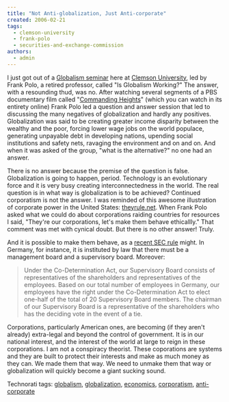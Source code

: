 ```yaml
---
title: "Not Anti-globalization, Just Anti-corporate"
created: 2006-02-21
tags: 
  - clemson-university
  - frank-polo
  - securities-and-exchange-commission
authors: 
  - admin
---
```


I just got out of a [Globalism seminar](http://calendar.clemson.edu/cu_calendar/FMPro?-db=events.fp5&-format=detail.htm&-lay=www&-sortfield=multi%5fyn&-sortfield=date%5fstart1&-sortfield=time%5fbegin&Date%5fRange=%2f%2f&-op=eq&Approved=1&-max=10&-recid=37694&-token.0=today&-token.1=Short&-find=) here at [Clemson University](http://www.clemson.edu), led by Frank Polo, a retired professor, called "Is Globalism Working?" The answer, with a resounding thud, was no. After watching several segments of a PBS documentary film called "[Commanding Heights](http://www.pbs.org/wgbh/commandingheights/)" (which you can watch in its entirety online) Frank Polo led a question and answer session that led to discussing the many negatives of globalization and hardly any positives. Globalization was said to be creating greater income disparity between the wealthy and the poor, forcing lower wage jobs on the world populace, generating unpayable debt in developing nations, upending social institutions and safety nets, ravaging the environment and on and on. And when it was asked of the group, "what is the alternative?" no one had an answer.

There is no answer because the premise of the question is false. Globalization is going to happen, period. Technology is an evolutionary force and it is very busy creating interconnectedness in the world. The real question is in what way is globalization is to be achieved? Continued corporatism is not the answer. I was reminded of this awesome illustration of corporate power in the United States: [theyrule.net](http://www.theyrule.net/2004/tr2.php). When Frank Polo asked what we could do about corporations raiding countries for resources I said, "They're our corporations, let's make them behave ethicallly." That comment was met with cynical doubt. But there is no other answer! Truly.

And it is possible to make them behave, as a [recent SEC rule](http://www.forbes.com/ceonetwork/2006/02/14/executive-compensation-lawsuits_cx_hc_0214lawsuits.html) might. In Germany, for instance, it is instituted by law that there must be a management board and a supervisory board. Moreover:

> Under the Co-Determination Act, our Supervisory Board consists of representatives of the shareholders and representatives of the employees. Based on our total number of employees in Germany, our employees have the right under the Co-Determination Act to elect one-half of the total of 20 Supervisory Board members. The chairman of our Supervisory Board is a representative of the shareholders who has the deciding vote in the event of a tie.

Corporations, particularly American ones, are becoming (if they aren't already) extra-legal and beyond the control of government. It is in our national interest, and the interest of the world at large to reign in these corporations. I am not a conspiracy theorist. These coporations are systems and they are built to protect their interests and make as much money as they can. We made them that way. We need to unmake them that way or globalization will quickly become a giant sucking sound.

Technorati tags: [globalism](http://www.technorati.com/tag/globalism), [globalization](http://www.technorati.com/tag/globalization), [economics](http://www.technorati.com/tag/economics), [corporatism](http://www.technorati.com/tag/corporatism), [anti-corporate](http://www.technorati.com/tag/anti-corporate)
